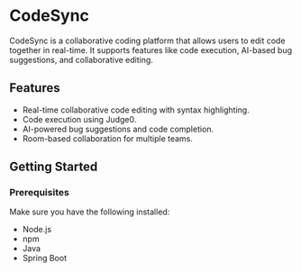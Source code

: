 # CodeSync

CodeSync is a collaborative coding platform that allows users to edit code together in real-time. It supports features like code execution, AI-based bug suggestions, and collaborative editing.

## Features

- Real-time collaborative code editing with syntax highlighting.
- Code execution using Judge0.
- AI-powered bug suggestions and code completion.
- Room-based collaboration for multiple teams.

## Getting Started

### Prerequisites

Make sure you have the following installed:

- Node.js
- npm
- Java
- Spring Boot

